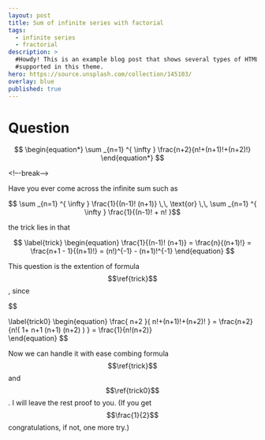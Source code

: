 ```yaml
---
layout: post
title: Sum of infinite series with factorial
tags:
  - infinite series
  - fractorial
description: >
  #Howdy! This is an example blog post that shows several types of HTML content
  #supported in this theme.
hero: https://source.unsplash.com/collection/145103/
overlay: blue
published: true
---
```


# Question

$$
\begin{equation*}
\sum _{n=1} ^{ \infty } \frac{n+2}{n!+(n+1)!+(n+2)!}
\end{equation*}
$$

<!–-break-–>

Have you ever come across the infinite sum such as  

$$ \sum _{n=1} ^{ \infty } \frac{1}{(n-1)! (n+1)} \,\, \text{or} \,\, \sum _{n=1} ^{ \infty } \frac{1}{(n-1)! + n! }$$

the trick lies in that  

$$
\label{trick}  
\begin{equation}
\frac{1}{(n-1)! (n+1)} = \frac{n}{(n+1)!} = \frac{n+1 - 1}{(n+1)!} = (n!)^{-1} - (n+1)!^{-1}
\end{equation}
$$

This question is the extention of formula $$\ref{trick}$$, since  

$$

\label{trick0} 
\begin{equation}
\frac{ n+2 }{ n!+(n+1)!+(n+2)! } = \frac{n+2}{n!( 1+ n+1 (n+1) (n+2) ) } = \frac{1}{n!(n+2)}   
\end{equation}
$$


Now we can handle it with ease combing formula $$\ref{trick}$$ and $$\ref{trick0}$$. I will leave the rest 
proof to you. (If you get $$\frac{1}{2}$$ congratulations, if not, one more try.)
